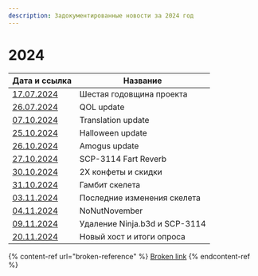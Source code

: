 ```yaml
---
description: Задокументированные новости за 2024 год
---
```


# 2024

| Дата и ссылка               | Название                      |
| --------------------------- | ----------------------------- |
| [17.07.2024](17.07.2024.md) | Шестая годовщина проекта      |
| [26.07.2024](26.07.2024.md) | QOL update                    |
| [07.10.2024](07.10.2024.md) | Translation update            |
| [25.10.2024](25.10.2024.md) | Halloween update              |
| [26.10.2024](26.10.2024.md) | Amogus update                 |
| [27.10.2024](27.10.2024.md) | SCP-3114 Fart Reverb          |
| [30.10.2024](30.10.2024.md) | 2X конфеты и скидки           |
| [31.10.2024](31.10.2024.md) | Гамбит скелета                |
| [03.11.2024](03.11.2024.md) | Последние изменения скелета   |
| [04.11.2024](04.11.2024.md) | NoNutNovember                 |
| [09.11.2024](09.11.2024.md) | Удаление Ninja.b3d и SCP-3114 |
| [20.11.2024](20.11.2024.md) | Новый хост и итоги опроса     |

{% content-ref url="broken-reference" %}
[Broken link](broken-reference)
{% endcontent-ref %}
